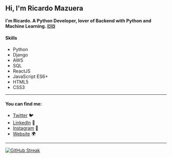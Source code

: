 ##  Hi, I'm Ricardo Mazuera

**I'm Ricardo. A Python Developer, lover of Backend with Python and Machine Learning. 🇨🇴**

#### Skills

- Python
- Django
- AWS 
- SQL
- ReactJS
- JavaScript ES6+
- HTML5
- CSS3

------------


####  You can find me:
- [Twitter](https://twitter.com/ricardomazuera_ "Twitter") 🐦
- [LinkedIn](https://www.linkedin.com/in/ricardomazuera/ "LinkedIn") 💼
- [Instagram](https://www.instagram.com/ricardomazuera_/ "Instagram") 📸
- [Website](https://ricardomazuera.com "Website") 🌍


------------


[![GitHub Streak](https://github-readme-streak-stats.herokuapp.com?user=ricardomazuera&theme=tokyonight_duo&date_format=j%20M%5B%20Y%5D)](https://git.io/streak-stats)
